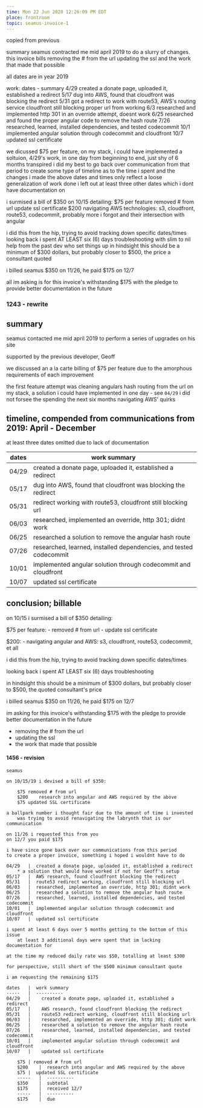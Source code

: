 ```yaml
---
time: Mon 22 Jun 2020 12:26:09 PM EDT
place: frontroom
topic: seamus-invoice-1
---
```


copied from previous

summary
	seamus contracted me mid april 2019 to do a slurry of changes.
	this invoice bills
		removing the # from the url
		updating the ssl
		and the work that made that possible

all dates are in year 2019

work: 
	dates - summary
	4/29 
		created a donate page, uploaded it, established a redirect
	5/17
		dug into AWS, found that cloudfront was blocking the redirect
	5/31
		got a redirect to work with route53, AWS's routing service
		cloudfront still blocking proper url from working
	6/3
		researched and implemented http 301 in an override attempt, doesnt work
	6/25
		researched and found the proper angular code to remove the hash route
	7/26
		researched, learned, installed dependencies, and tested codecommit
	10/1
		implemented angular solution through codecommit and cloudfront
	10/7
		updated ssl certificate
	
we dicussed $75 per feature,
on my stack, i could have implemented a soltuion, 4/29's work, in one day
from beginning to end, just shy of 6 months transpired
i did my best to go back over communication from that period
	to create some type of timeline as to the time i spent and the changes i made
the above dates and times only reflect a loose generalization of work done
	i left out at least three other dates which i dont have documentation on

i surmised a bill of $350 on 10/15 detailing:
	$75 per feature
		removed # from url
		update ssl certificate
	$200 
		navigating AWS technologies: 
			s3, cloudfront, route53, codecommit, probably more i forgot
		and their intersection with angular

i did this from the hip, trying to avoid tracking down specific dates/times
looking back i spent AT LEAST six (6) days troubleshooting
with slim to nil help from the past dev who set things up
in hindsight this should be a minimum of $300 dollars, 
	but probably closer to $500, the price a consultant quoted

i billed seamus $350 on 11/26, he paid $175 on 12/7

all im asking is for this invoice's withstanding $175
with the pledge to provide better documentation in the future

### 1243 - rewrite


## summary

seamus contacted me mid april 2019 to perform a series of upgrades on his site

supported by the previous developer, Geoff

we discussed an a la carte billing of $75 per feature
	due to the amorphous requirements of each improvement

the first feature attempt was cleaning angulars hash routing from the url
	on my stack, a solution i could have implemented in one day - see `04/29`
	i did not forsee the spending the next six months navigating AWS' quirks 


## timeline, compended from communications from 2019: April - December

at least three dates omitted due to lack of documentation

| dates | work summary                                                           |
|-------|------------------------------------------------------------------------|
| 04/29 | created a donate page, uploaded it, established a redirect             |
| 05/17 | dug into AWS, found that cloudfront was blocking the redirect          |
| 05/31 | redirect working with route53, cloudfront still blocking url           |
| 06/03 | researched, implemented an override, http 301; didnt work              |
| 06/25 | researched a solution to remove the angular hash route                 |
| 07/26 | researched, learned, installed dependencies, and tested codecommit     |
| 10/01 | implemented angular solution through codecommit and cloudfront         |
| 10/07 | updated ssl certificate                                                |


## conclusion; billable

on 10/15 i surmised a bill of $350 detailing:

$75 per feature:
	- removed # from url
	- update ssl certificate

$200:
	- navigating angular and AWS: s3, cloudfront, route53, codecommit, et all

i did this from the hip, trying to avoid tracking down specific dates/times

looking back i spent AT LEAST six (6) days troubleshooting

in hindsight this should be a minimum of $300 dollars, 
	but probably closer to $500, the quoted consultant's price

i billed seamus $350 on 11/26, he paid $175 on 12/7

im asking for this invoice's withstanding $175
with the pledge to provide better documentation in the future




- removing the # from the url
-	updating the ssl
- the work that made that possible

#### 1456 - revision

	seamus

	on 10/15/19 i devised a bill of $350:

		$75	removed # from url
		$200	research into angular and AWS required by the above 
		$75	updated SSL certificate

	a ballpark number i thought fair due to the amount of time i invested
		was trying to avoid renavigating the labrynth that is our communication

	on 11/26 i requested this from you
	on 12/7 you paid $175
	
	i have since gone back over our communications from this period
	to create a proper invoice, something i hoped i wouldnt have to do
	
	04/29	|  created a donate page, uploaded it, established a redirect
		* a solution that would have worked if not for Geoff's setup
	05/17	|  AWS research, found cloudfront blocking the redirect
	05/31	|  route53 redirect working, cloudfront still blocking url
	06/03	|  researched, implemented an override, http 301; didnt work
	06/25	|  researched a solution to remove the angular hash route
	07/26	|  researched, learned, installed dependencies, and tested codecommit
	10/01	|  implemented angular solution through codecommit and cloudfront
	10/07	|  updated ssl certificate

	i spent at least 6 days over 5 months getting to the bottom of this issue
		at least 3 additional days were spent that im lacking documentation for

	at the time my reduced daily rate was $50, totalling at least $300

	for perspective, still short of the $500 minimum consultant quote

	i am requesting the remaining $175

	dates	|  work summary
	-----	|  ----------
	04/29	|	 created a donate page, uploaded it, established a redirect
	05/17	|	 AWS research, found cloudfront blocking the redirect
	05/31	|	 route53 redirect working, cloudfront still blocking url	
	06/03	|	 researched, implemented an override, http 301; didnt work
	06/25	|	 researched a solution to remove the angular hash route
	07/26	|	 researched, learned, installed dependencies, and tested codecommit
	10/01	|	 implemented angular solution through codecommit and cloudfront
	10/07	|	 updated ssl certificate	

		$75	| removed # from url
		$200	|  research into angular and AWS required by the above
		$75	|  updated SSL certificate
		-----	|  ----------
		$350	|  subtotal
		$175	|  received 12/7
		-----	|  ----------
		$175	|  due
